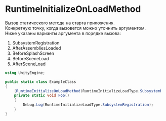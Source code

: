 # RuntimeInitializeOnLoadMethod

Вызов статического метода на старта приложения.   
Конкретную точку, когда вызовется можно уточнить аргументом.  
Ниже указаны варианты аргумента в порядке вызова:

1. SubsystemRegistration
2. AfterAssembliesLoaded
3. BeforeSplashScreen
4. BeforeSceneLoad
5. AfterSceneLoad

```csharp
using UnityEngine;

public static class ExampleClass 
{
    [RuntimeInitializeOnLoadMethod(RuntimeInitializeLoadType.SubsystemRegistration)]
    private static void Foo() 
    {
        Debug.Log(RuntimeInitializeLoadType.SubsystemRegistration);
    }
}
```

